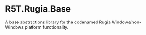 # R5T.Rugia.Base
A base abstractions library for the codenamed Rugia Windows/non-Windows platform functionality.
